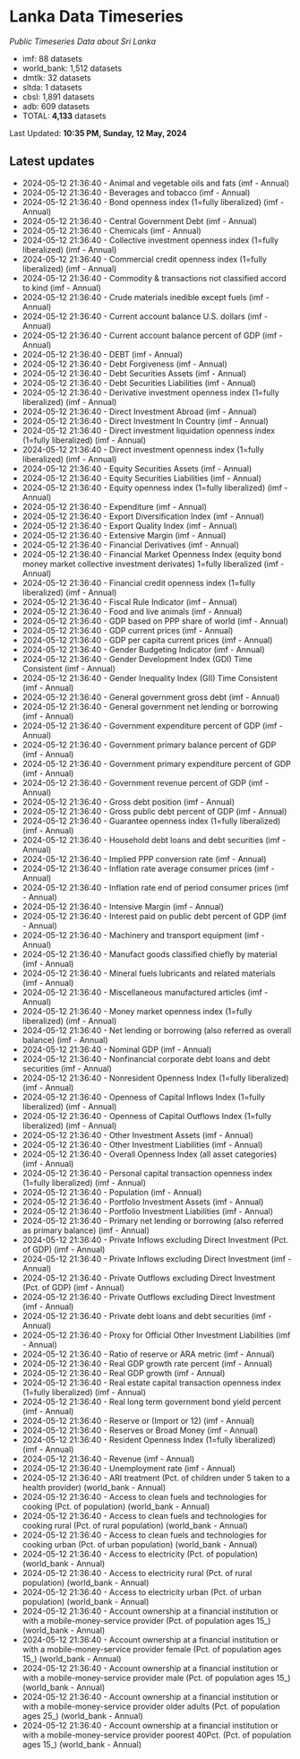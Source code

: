 # Lanka Data Timeseries
*Public Timeseries Data about Sri Lanka*

* imf: 88 datasets
* world_bank: 1,512 datasets
* dmtlk: 32 datasets
* sltda: 1 datasets
* cbsl: 1,891 datasets
* adb: 609 datasets
* TOTAL: **4,133** datasets

Last Updated: **10:35 PM, Sunday, 12 May, 2024**

## Latest updates

* 2024-05-12 21:36:40 - Animal and vegetable oils and fats (imf - Annual)
* 2024-05-12 21:36:40 - Beverages and tobacco (imf - Annual)
* 2024-05-12 21:36:40 - Bond openness index (1=fully liberalized) (imf - Annual)
* 2024-05-12 21:36:40 - Central Government Debt (imf - Annual)
* 2024-05-12 21:36:40 - Chemicals (imf - Annual)
* 2024-05-12 21:36:40 - Collective investment openness index (1=fully liberalized) (imf - Annual)
* 2024-05-12 21:36:40 - Commercial credit openness index (1=fully liberalized) (imf - Annual)
* 2024-05-12 21:36:40 - Commodity & transactions not classified accord to kind (imf - Annual)
* 2024-05-12 21:36:40 - Crude materials inedible except fuels (imf - Annual)
* 2024-05-12 21:36:40 - Current account balance U.S. dollars (imf - Annual)
* 2024-05-12 21:36:40 - Current account balance percent of GDP (imf - Annual)
* 2024-05-12 21:36:40 - DEBT (imf - Annual)
* 2024-05-12 21:36:40 - Debt Forgiveness (imf - Annual)
* 2024-05-12 21:36:40 - Debt Securities Assets (imf - Annual)
* 2024-05-12 21:36:40 - Debt Securities Liabilities (imf - Annual)
* 2024-05-12 21:36:40 - Derivative investment openness index (1=fully liberalized) (imf - Annual)
* 2024-05-12 21:36:40 - Direct Investment Abroad (imf - Annual)
* 2024-05-12 21:36:40 - Direct Investment In Country (imf - Annual)
* 2024-05-12 21:36:40 - Direct investment liquidation openness index (1=fully liberalized) (imf - Annual)
* 2024-05-12 21:36:40 - Direct investment openness index (1=fully liberalized) (imf - Annual)
* 2024-05-12 21:36:40 - Equity Securities Assets (imf - Annual)
* 2024-05-12 21:36:40 - Equity Securities Liabilities (imf - Annual)
* 2024-05-12 21:36:40 - Equity openness index (1=fully liberalized) (imf - Annual)
* 2024-05-12 21:36:40 - Expenditure (imf - Annual)
* 2024-05-12 21:36:40 - Export Diversification Index (imf - Annual)
* 2024-05-12 21:36:40 - Export Quality Index (imf - Annual)
* 2024-05-12 21:36:40 - Extensive Margin (imf - Annual)
* 2024-05-12 21:36:40 - Financial Derivatives (imf - Annual)
* 2024-05-12 21:36:40 - Financial Market Openness Index (equity bond money market collective investment derivates) 1=fully liberalized (imf - Annual)
* 2024-05-12 21:36:40 - Financial credit openness index (1=fully liberalized) (imf - Annual)
* 2024-05-12 21:36:40 - Fiscal Rule Indicator (imf - Annual)
* 2024-05-12 21:36:40 - Food and live animals (imf - Annual)
* 2024-05-12 21:36:40 - GDP based on PPP share of world (imf - Annual)
* 2024-05-12 21:36:40 - GDP current prices (imf - Annual)
* 2024-05-12 21:36:40 - GDP per capita current prices (imf - Annual)
* 2024-05-12 21:36:40 - Gender Budgeting Indicator (imf - Annual)
* 2024-05-12 21:36:40 - Gender Development Index (GDI) Time Consistent (imf - Annual)
* 2024-05-12 21:36:40 - Gender Inequality Index (GII) Time Consistent (imf - Annual)
* 2024-05-12 21:36:40 - General government gross debt (imf - Annual)
* 2024-05-12 21:36:40 - General government net lending or borrowing (imf - Annual)
* 2024-05-12 21:36:40 - Government expenditure percent of GDP (imf - Annual)
* 2024-05-12 21:36:40 - Government primary balance percent of GDP (imf - Annual)
* 2024-05-12 21:36:40 - Government primary expenditure percent of GDP (imf - Annual)
* 2024-05-12 21:36:40 - Government revenue percent of GDP (imf - Annual)
* 2024-05-12 21:36:40 - Gross debt position (imf - Annual)
* 2024-05-12 21:36:40 - Gross public debt percent of GDP (imf - Annual)
* 2024-05-12 21:36:40 - Guarantee openness index (1=fully liberalized) (imf - Annual)
* 2024-05-12 21:36:40 - Household debt loans and debt securities (imf - Annual)
* 2024-05-12 21:36:40 - Implied PPP conversion rate (imf - Annual)
* 2024-05-12 21:36:40 - Inflation rate average consumer prices (imf - Annual)
* 2024-05-12 21:36:40 - Inflation rate end of period consumer prices (imf - Annual)
* 2024-05-12 21:36:40 - Intensive Margin (imf - Annual)
* 2024-05-12 21:36:40 - Interest paid on public debt percent of GDP (imf - Annual)
* 2024-05-12 21:36:40 - Machinery and transport equipment (imf - Annual)
* 2024-05-12 21:36:40 - Manufact goods classified chiefly by material (imf - Annual)
* 2024-05-12 21:36:40 - Mineral fuels lubricants and related materials (imf - Annual)
* 2024-05-12 21:36:40 - Miscellaneous manufactured articles (imf - Annual)
* 2024-05-12 21:36:40 - Money market openness index (1=fully liberalized) (imf - Annual)
* 2024-05-12 21:36:40 - Net lending or borrowing (also referred as overall balance) (imf - Annual)
* 2024-05-12 21:36:40 - Nominal GDP (imf - Annual)
* 2024-05-12 21:36:40 - Nonfinancial corporate debt loans and debt securities (imf - Annual)
* 2024-05-12 21:36:40 - Nonresident Openness Index (1=fully liberalized) (imf - Annual)
* 2024-05-12 21:36:40 - Openness of Capital Inflows Index (1=fully liberalized) (imf - Annual)
* 2024-05-12 21:36:40 - Openness of Capital Outflows Index (1=fully liberalized) (imf - Annual)
* 2024-05-12 21:36:40 - Other Investment Assets (imf - Annual)
* 2024-05-12 21:36:40 - Other Investment Liabilities (imf - Annual)
* 2024-05-12 21:36:40 - Overall Openness Index (all asset categories) (imf - Annual)
* 2024-05-12 21:36:40 - Personal capital transaction openness index (1=fully liberalized) (imf - Annual)
* 2024-05-12 21:36:40 - Population (imf - Annual)
* 2024-05-12 21:36:40 - Portfolio Investment Assets (imf - Annual)
* 2024-05-12 21:36:40 - Portfolio Investment Liabilities (imf - Annual)
* 2024-05-12 21:36:40 - Primary net lending or borrowing (also referred as primary balance) (imf - Annual)
* 2024-05-12 21:36:40 - Private Inflows excluding Direct Investment (Pct. of GDP) (imf - Annual)
* 2024-05-12 21:36:40 - Private Inflows excluding Direct Investment (imf - Annual)
* 2024-05-12 21:36:40 - Private Outflows excluding Direct Investment (Pct. of GDP) (imf - Annual)
* 2024-05-12 21:36:40 - Private Outflows excluding Direct Investment (imf - Annual)
* 2024-05-12 21:36:40 - Private debt loans and debt securities (imf - Annual)
* 2024-05-12 21:36:40 - Proxy for Official Other Investment Liabilities (imf - Annual)
* 2024-05-12 21:36:40 - Ratio of reserve or ARA metric (imf - Annual)
* 2024-05-12 21:36:40 - Real GDP growth rate percent (imf - Annual)
* 2024-05-12 21:36:40 - Real GDP growth (imf - Annual)
* 2024-05-12 21:36:40 - Real estate capital transaction openness index (1=fully liberalized) (imf - Annual)
* 2024-05-12 21:36:40 - Real long term government bond yield percent (imf - Annual)
* 2024-05-12 21:36:40 - Reserve or (Import or 12) (imf - Annual)
* 2024-05-12 21:36:40 - Reserves or Broad Money (imf - Annual)
* 2024-05-12 21:36:40 - Resident Openness Index (1=fully liberalized) (imf - Annual)
* 2024-05-12 21:36:40 - Revenue (imf - Annual)
* 2024-05-12 21:36:40 - Unemployment rate (imf - Annual)
* 2024-05-12 21:36:40 - ARI treatment (Pct. of children under 5 taken to a health provider) (world_bank - Annual)
* 2024-05-12 21:36:40 - Access to clean fuels and technologies for cooking (Pct. of population) (world_bank - Annual)
* 2024-05-12 21:36:40 - Access to clean fuels and technologies for cooking rural (Pct. of rural population) (world_bank - Annual)
* 2024-05-12 21:36:40 - Access to clean fuels and technologies for cooking urban (Pct. of urban population) (world_bank - Annual)
* 2024-05-12 21:36:40 - Access to electricity (Pct. of population) (world_bank - Annual)
* 2024-05-12 21:36:40 - Access to electricity rural (Pct. of rural population) (world_bank - Annual)
* 2024-05-12 21:36:40 - Access to electricity urban (Pct. of urban population) (world_bank - Annual)
* 2024-05-12 21:36:40 - Account ownership at a financial institution or with a mobile-money-service provider (Pct. of population ages 15_) (world_bank - Annual)
* 2024-05-12 21:36:40 - Account ownership at a financial institution or with a mobile-money-service provider female (Pct. of population ages 15_) (world_bank - Annual)
* 2024-05-12 21:36:40 - Account ownership at a financial institution or with a mobile-money-service provider male (Pct. of population ages 15_) (world_bank - Annual)
* 2024-05-12 21:36:40 - Account ownership at a financial institution or with a mobile-money-service provider older adults (Pct. of population ages 25_) (world_bank - Annual)
* 2024-05-12 21:36:40 - Account ownership at a financial institution or with a mobile-money-service provider poorest 40Pct. (Pct. of population ages 15_) (world_bank - Annual)